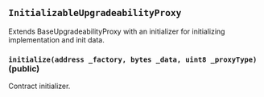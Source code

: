 ## `InitializableUpgradeabilityProxy`



Extends BaseUpgradeabilityProxy with an initializer for initializing
implementation and init data.


### `initialize(address _factory, bytes _data, uint8 _proxyType)` (public)



Contract initializer.



